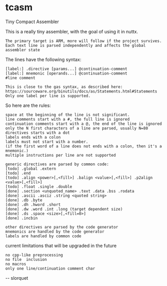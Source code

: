 tcasm
=====

Tiny Compact Assembler

This is a really tiny assembler, with the goal of using it in nuttx.

    The primary target is ARM, more will follow if the project survives.
    Each text line is parsed independently and affects the global assembler state

The lines have the following syntax:

    [label:] .directive [params...] @continuation-comment
    [label:] mnemonic [operands...] @continuation-comment
    #line comment

    This is close to the gas syntax, as described here:
    https://sourceware.org/binutils/docs/as/Statements.html#Statements
    Only one label per line is supported.

So here are the rules:

    space at the beginning of the line is not significant.
    line comments start with a #, the full line is ignored
    continuation comments start with a @, the end of the line is ignored
    only the N first characters of a line are parsed, usually N=80
    directives starts with a dot
    labels ends with a colon
    labels must not start with a number.
    (if the first word of a line does not ends with a colon, then it's a mnemonic.)
    multiple instructions per line are not supported

    generic directives are parsed by common code:
    [todo] .global .extern
    [todo] .end
    [todo] .align <power>[,<fill>] .balign <value>[,<fill>] .p2align <value>[,<fill>]
    [todo] .float .single .double
    [done] .section <unquoted_name> .text .data .bss .rodata
    [done] .ascii .asciz .string <quoted string>
    [done] .db .byte 
    [done] .dh .hword .short
    [done] .dw .word .int .long (target dependent size)
    [done] .ds .space <size>[,<fill=0>]
    [done] .incbin

    other directives are parsed by the code generator
    mnemonics are handled by the code generator
    labels are handled by common code

current limitations that will be upgraded in the future

    no cpp-like preprocessing
    no file  inclusion
    no macros
    only one line/continuation comment char

-- slorquet

